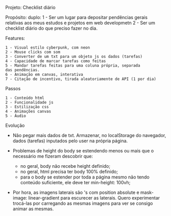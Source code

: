 Projeto: Checklist diário

Propósito: duplo:
    1 - Ser um lugar para depositar pendências gerais relativas
    aos meus estudos e projetos em web developmetn
    2 - Ser um checklist diário do que preciso fazer
    no dia.

Features:

    1 - Visual estilo cyberpunk, com neon
    2 - Mouse clicks com som
    3 - Converter de um txt para um objeto js os dados (tarefas)
    4 - Capacidade de marcar tarefas como feitas
    5 - Mandar tarefas feitas para uma coluna própria, separada
    das pendências.
    6 - Animação em canvas, interativa
    7 - Citação de incentivo, tirada aleatoriamente de API (1 por dia)

Passos

    1 - Conteúdo html
    2 - Funcionalidade js
    3 - Estilização css
    4 - Animações canvas
    5 - Áudio

Evolução

- Não pegar mais dados de txt. Armazenar, no localStorage do navegador,
dados (tarefas) inputados pelo user na própria página. 

- Problemas de height do body se estendendo menos ou mais que o necessário
me fizeram descobrir que:

    * no geral, body não recebe height definido;
    * no geral, html precisa ter body 100% definido;
    * para o body se estender por toda a página mesmo não tendo
    conteúdo suficiente, ele deve ter min-height: 100vh;

- Por hora, as imagens laterais são <img>'s com position absolute e 
mask-image: linear-gradient para escurecer as laterais. Quero
experimentar trocá-las por <canvas> carregando as mesmas imagens para 
ver se consigo animar as mesmas.